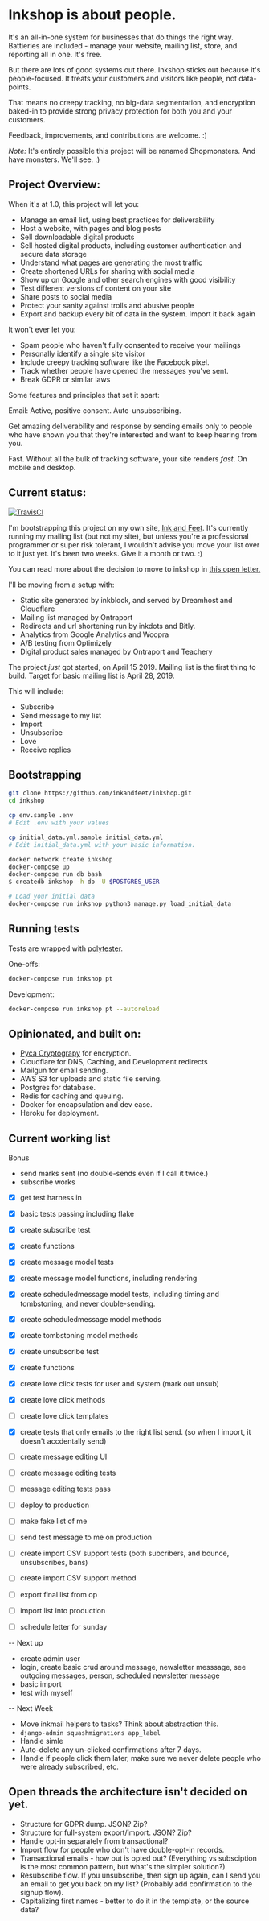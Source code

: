 
# Inkshop is about people.

It's an all-in-one system for businesses that do things the right way.  Battieries are included - manage your website, mailing list, store, and reporting all in one.  It's free.

But there are lots of good systems out there.  Inkshop sticks out because it's people-focused.  It treats your customers and visitors like people, not data-points.

That means no creepy tracking, no big-data segmentation, and encryption baked-in to provide strong privacy protection for both you and your customers. 

Feedback, improvements, and contributions are welcome. :)

*Note:*  It's entirely possible this project will be renamed Shopmonsters.  And have monsters.   We'll see. :)

## Project Overview:

When it's at 1.0, this project will let you:
- Manage an email list, using best practices for deliverability
- Host a website, with pages and blog posts
- Sell downloadable digital products
- Sell hosted digital products, including customer authentication and secure data storage
- Understand what pages are generating the most traffic
- Create shortened URLs for sharing with social media
- Show up on Google and other search engines with good visibility
- Test different versions of content on your site
- Share posts to social media
- Protect your sanity against trolls and abusive people
- Export and backup every bit of data in the system.  Import it back again

It won't ever let you:
- Spam people who haven't fully consented to receive your mailings
- Personally identify a single site visitor
- Include creepy tracking software like the Facebook pixel.
- Track whether people have opened the messages you've sent.
- Break GDPR or similar laws


Some features and principles that set it apart:

Email:
Active, positive consent.  Auto-unsubscribing.

Get amazing deliverability and response by sending emails only to people who have shown you that they're interested and want to keep hearing from you.

Fast.
Without all the bulk of tracking software, your site renders _fast_.  On mobile and desktop.

## Current status:

[![TravisCI](https://travis-ci.org/inkandfeet/inkshop.svg?branch=master)](https://travis-ci.org/inkandfeet/inkshop)


I'm bootstrapping this project on my own site, [Ink and Feet](https://inkandfeet.com).   It's currently running my mailing list (but not my site), but unless you're a professional programmer or super risk tolerant, I wouldn't advise you move your list over to it just yet.  It's been two weeks. Give it a month or two. :)

You can read more about the decision to move to inkshop in [this open letter.]()

I'll be moving from a setup with:
- Static site generated by inkblock, and served by Dreamhost and Cloudflare
- Mailing list managed by Ontraport
- Redirects and url shortening run by inkdots and Bitly.
- Analytics from Google Analytics and Woopra
- A/B testing from Optimizely
- Digital product sales managed by Ontraport and Teachery


The project _just_ got started, on April 15 2019.   Mailing list is the first thing to build. Target for basic mailing list is April 28, 2019.

This will include:
- Subscribe
- Send message to my list
- Import
- Unsubscribe
- Love
- Receive replies


## Bootstrapping

```bash
git clone https://github.com/inkandfeet/inkshop.git
cd inkshop

cp env.sample .env
# Edit .env with your values

cp initial_data.yml.sample initial_data.yml
# Edit initial_data.yml with your basic information.

docker network create inkshop
docker-compose up
docker-compose run db bash
$ createdb inkshop -h db -U $POSTGRES_USER

# Load your initial data
docker-compose run inkshop python3 manage.py load_initial_data

```


## Running tests

Tests are wrapped with [polytester](https://github.com/skoczen/polytester).

One-offs:

```bash
docker-compose run inkshop pt
```

Development:

```bash
docker-compose run inkshop pt --autoreload
```



## Opinionated, and built on:
- [Pyca Cryptograpy](https://github.com/pyca/cryptography) for encryption.
- Cloudflare for DNS, Caching, and Development redirects
- Mailgun for email sending.
- AWS S3 for uploads and static file serving.
- Postgres for database.
- Redis for caching and queuing.
- Docker for encapsulation and dev ease.
- Heroku for deployment.



## Current working list


Bonus
- send marks sent (no double-sends even if I call it twice.)
- subscribe works

- [x] get test harness in
- [x] basic tests passing including flake
- [x] create subscribe test
- [x] create functions
- [x] create message model tests
- [x] create message model functions, including rendering
- [x] create scheduledmessage model tests, including timing and tombstoning, and never double-sending.
- [x] create scheduledmessage model methods
- [x] create tombstoning model methods
- [x] create unsubscribe test
- [x] create functions
- [x] create love click tests for user and system (mark out unsub)
- [x] create love click methods
- [ ] create love click templates
- [x] create tests that only emails to the right list send. (so when I import, it doesn't accdentally send)
- [ ] create message editing UI
- [ ] create message editing tests
- [ ] message editing tests pass

- [ ] deploy to production
- [ ] make fake list of me
- [ ] send test message to me on production
- [ ] create import CSV support tests (both subcribers, and bounce, unsubscribes, bans)
- [ ] create import CSV support method


- [ ] export final list from op
- [ ] import list into production
- [ ] schedule letter for sunday

-- Next up
- create admin user
- login, create basic crud around message, newsletter messsage, see outgoing messages, person, scheduled newsletter message
- basic import
- test with myself

-- Next Week

- Move inkmail helpers to tasks?  Think about abstraction this.
- `django-admin squashmigrations app_label`
- Handle simle
- Auto-delete any un-clicked confirmations after 7 days.
- Handle if people click them later, make sure we never delete people who were already subscribed, etc.



## Open threads the architecture isn't decided on yet.
- Structure for GDPR dump.  JSON?  Zip?
- Structure for full-system export/import.  JSON?  Zip?
- Handle opt-in separately from transactional?
- Import flow for people who don't have double-opt-in records.  
- Transactional emails - how out is opted out?   (Everything vs subsciption is the most common pattern, but what's the simpler solution?)
- Resubscribe flow.  If you unsubscribe, then sign up again, can I send you an email to get you back on my list?  (Probably add confirmation to the signup flow).
- Capitalizing first names - better to do it in the template, or the source data?
